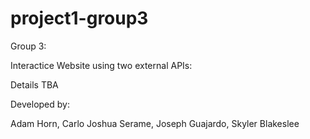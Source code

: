 # project1-group3

Group 3:

Interactice Website using two external APIs:

Details TBA

Developed by:

Adam Horn, Carlo Joshua Serame, Joseph Guajardo, Skyler Blakeslee